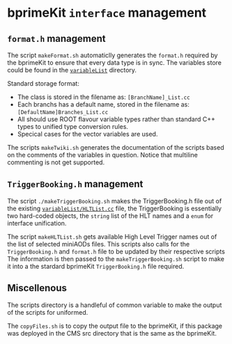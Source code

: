 # bprimeKit `interface` management 

## `format.h` management
The script  `makeFormat.sh` automaticlly generates the `format.h` required by the bprimeKit to ensure that every data type is in sync. 
The variables store could be found in the [`variableList`](./variableList) directory. 

Standard storage format:
  - The class is stored in the filename as: `[BranchName]_List.cc`
  - Each branchs has a default name, stored in the filename as: `[DefaultName]Branches_List.cc`
  - All should use ROOT flavour variable types rather than standard C++ types to unified type conversion rules.
  - Specical cases for the vector variables are used.

The scripts `makeTwiki.sh` generates the documentation of the scripts based on the comments of the variables in question.
Notice that multiline commenting is not get supported.

## `TriggerBooking.h` management

The script `./makeTriggerBooking.sh` makes the TriggerBooking.h file out of the existing [`variableList/HLTList.cc`](./variableList/HLTList.cc) file,
the TriggerBooking is essentially two hard-coded objects, the `string` list of the HLT names and a `enum` for interface unification.

The script `makeHLTList.sh` gets available High Level Trigger names out of the list of selected miniAODs files.
This scripts also calls for the `TriggerBooking.h` and `format.h` file to be updated by their respective scripts 
The information is then passed to the `makeTriggerBooking.sh` script to make it into a the stardard bprimeKit `TriggerBooking.h` file required.

## Miscellenous 

The scripts directory is a handleful of common variable to make the output of the scripts for uniformed.

The `copyFiles.sh` is to copy the output file to the bprimeKit, if this package was deployed in the CMS src directory that is the same as the bprimeKit.

